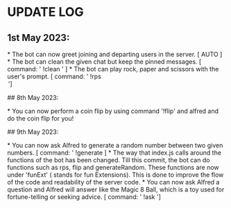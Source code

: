 # UPDATE LOG
## 1st May 2023:
<p> 
    * The bot can now greet joining and departing users in the server. [ AUTO ]
    * The bot can clean the given chat but keep the pinned messages. 
            [ command: ' !clean ' ]
    * The bot can play rock, paper and scissors with the user's prompt. 
            [ command: ' !rps <option> ']
</p>
## 8th May 2023:
<p>
    * You can now perform a coin flip by using command '!flip' and alfred and do the coin flip for you!
</p>
## 9th May 2023:
<p>
    * You can now ask Alfred to generate a random number between two given numbers. 
            [ command: ' !generate <min> <max>]
    * The way that index.js calls around the functions of the bot has been changed. Till this commit, the bot can do functions such as rps, flip and generateRandom.
        These functions are now under 'funExt' ( stands for fun Extensions). 
        This is done to improve the flow of the code and readability of the server code.
    * You can now ask Alfred a question and Alfred will answer like the Magic 8 Ball, 
        which is a toy used for fortune-telling or seeking advice.
            [ command: ' !ask <any question> ']
<p>

    
